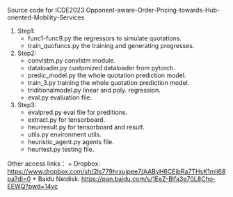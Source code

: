 Source code for ICDE2023 Opponent-aware-Order-Pricing-towards-Hub-oriented-Mobility-Services

1. Step1:
    - func1-func9.py the regressors to simulate quotations.
    - train_quofuncs.py the training and generating progresses.
2. Step2:
    - convlstm.py convlstm module.
    - dataloader.py customized dataloader from pytorch.
    - predic_model.py the whole quotation prediction model.
    - train_3.py training the whole quotation prediction model.
    - triditionalmodel.py linear and poly. regression.
    - eval.py evaluation file.
3. Step3:
    - evalpred.py eval file for preditions.
    - extract.py for tensorboard.
    - heurresult.py for tensorboard and result.
    - utils.py environment utils.
    - heuristic_agent.py agents file.
    - heurtest.py testing file.
    
 Other access links：
    + Dropbox: https://www.dropbox.com/sh/2ls779hrxujpee7/AAByH6CEjbRa7THsK1mli68pa?dl=0
    + Baidu Netdisk:  https://pan.baidu.com/s/1EeZ-Blfa3e70L8Cho-EEWQ?pwd=14vc
